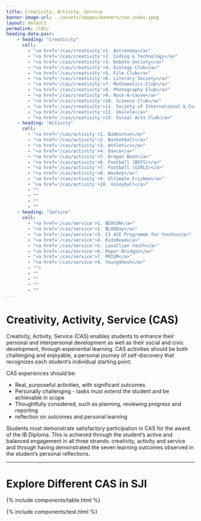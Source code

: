 ```yaml
---
title: Creativity, Activity, Service
banner-image-url: ../assets/images/banners/cas-index.jpeg
layout: default
permalink: /CAS/
heading-data-pair:
    - heading: "Creativity"
      cell: 
        - "<a href='/cas/creativity'>1. Astronomy</a>"
        - "<a href='/cas/creativity'>2. Coding & Technology</a>"
        - "<a href='/cas/creativity'>3. Debate Society</a>"
        - "<a href='/cas/creativity'>4. Ecology Club</a>"
        - "<a href='/cas/creativity'>5. Film Club</a>"
        - "<a href='/cas/creativity'>6. Literary Society</a>"
        - "<a href='/cas/creativity'>7. Mathematics Club</a>"
        - "<a href='/cas/creativity'>8. Photography Club</a>"
        - "<a href='/cas/creativity'>9. Rock-A-Cause</a>"
        - "<a href='/cas/creativity'>10. Science Club</a>"
        - "<a href='/cas/creativity'>11. Society of International & Current Affairs (SICA)</a>"
        - "<a href='/cas/creativity'>12. Ukulele</a>"
        - "<a href='/cas/creativity'>13. Visual Arts Club</a>"
    - heading: "Activity"
      cell:
        - "<a href='/cas/activity'>1. Badminton</a>"
        - "<a href='/cas/activity'>2. Basketball</a>"
        - "<a href='/cas/activity'>3. Athletics</a>"
        - "<a href='/cas/activity'>4. Dance</a>"
        - "<a href='/cas/activity'>5. Dragon Boat</a>"
        - "<a href='/cas/activity'>6. Football (BOYS)</a>"
        - "<a href='/cas/activity'>7. Football (GIRLS)</a>"
        - "<a href='/cas/activity'>8. Hockey</a>"
        - "<a href='/cas/activity'>9. Ultimate Frisbee</a>"
        - "<a href='/cas/activity'>10. Voleyball</a>"
        - ""
        - ""
        - ""
        - ""
    - heading: "Service"
      cell:
        - "<a href='/cas/service'>1. BEACON</a>"
        - "<a href='/cas/service'>2. BLOODay</a>"
        - "<a href='/cas/service'>3. C3 ACE Programme for Youths</a>"
        - "<a href='/cas/service'>4. KidsRead</a>"
        - "<a href='/cas/service'>5. Lasallian Youth</a>"
        - "<a href='/cas/service'>6. Paper Bridges</a>"
        - "<a href='/cas/service'>7. PRISM</a>"
        - "<a href='/cas/service'>8. YoungXHush</a>"
        - ""s
        - ""
        - ""
        - ""
        - ""
---
```


# Creativity, Activity, Service (CAS)

Creativity, Activity, Service (CAS) enables students to enhance their personal and 
interpersonal development as well as their social and civic development, through experiential 
learning. CAS activities should be both challenging and enjoyable, a personal journey of 
self-discovery that recognizes each student’s individual starting point.

CAS experiences should be:
* Real, purposeful activities, with significant outcomes
* Personally challenging - tasks must extend the student and be achievable in scope
* Thoughtfully considered, such as planning, reviewing progress and reporting
* reflection on outcomes and personal learning

Students must demonstrate satisfactory participation in CAS for the award of the IB Diploma. 
This is achieved through the student’s active and balanced engagement in all three strands: 
creativity, activity and service and through having demonstrated the seven learning outcomes 
observed in the student’s personal reflections.

---

# Explore Different CAS in SJI

{% include components/table.html %}

{% include components/test.html %}